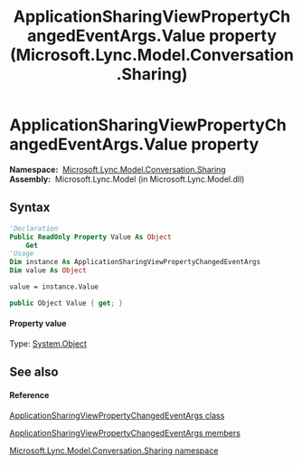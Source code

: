 ﻿---
title: ApplicationSharingViewPropertyChangedEventArgs.Value property  (Microsoft.Lync.Model.Conversation.Sharing)
TOCTitle: 'Value property '
ms:assetid: P:Microsoft.Lync.Model.Conversation.Sharing.ApplicationSharingViewPropertyChangedEventArgs.Value_DI_3_UC_OCS14MrefLyncWPF
ms:mtpsurl: https://msdn.microsoft.com/en-us/library/microsoft.lync.model.conversation.sharing.applicationsharingviewpropertychangedeventargs.value_di_3_uc_ocs14mreflyncwpf(v=office.15)
ms:contentKeyID: 56370991
ms.date: 07/28/2014
mtps_version: v=office.15
f1_keywords:
- Microsoft.Lync.Model.Conversation.Sharing.ApplicationSharingViewPropertyChangedEventArgs.Value
dev_langs:
- CSharp
- JScript
- VB
- other
---

# ApplicationSharingViewPropertyChangedEventArgs.Value property

**Namespace:**  [Microsoft.Lync.Model.Conversation.Sharing](microsoft-lync-model-conversation-sharing-namespace_2.md)  
**Assembly:**  Microsoft.Lync.Model (in Microsoft.Lync.Model.dll)

## Syntax

``` vb
'Declaration
Public ReadOnly Property Value As Object
    Get
'Usage
Dim instance As ApplicationSharingViewPropertyChangedEventArgs
Dim value As Object

value = instance.Value
```

``` csharp
public Object Value { get; }
```

#### Property value

Type: [System.Object](http://msdn2.microsoft.com/en-us/library/e5kfa45b)  

## See also

#### Reference

[ApplicationSharingViewPropertyChangedEventArgs class](applicationsharingviewpropertychangedeventargs-class-microsoft-lync-model-conversation-sharing_2.md)

[ApplicationSharingViewPropertyChangedEventArgs members](applicationsharingviewpropertychangedeventargs-members-microsoft-lync-model-conversation-sharing_2.md)

[Microsoft.Lync.Model.Conversation.Sharing namespace](microsoft-lync-model-conversation-sharing-namespace_2.md)


